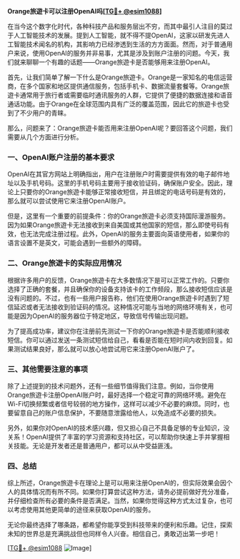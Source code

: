 **Orange旅遊卡可以注册OpenAI吗[[TG💪+ @esim1088](https://t.me/s/esim1088)]**

在当今这个数字化时代，各种科技产品和服务层出不穷，而其中最引人注目的莫过于人工智能技术的发展。提到人工智能，就不得不提OpenAI，这家以研发先进人工智能技术闻名的机构，其影响力已经渗透到生活的方方面面。然而，对于普通用户来说，使用OpenAI的服务并非易事，尤其是涉及到账户注册的问题。今天，我们就来聊聊一个有趣的话题——Orange旅遊卡是否能够用来注册OpenAI。

首先，让我们简单了解一下什么是Orange旅遊卡。Orange是一家知名的电信运营商，在多个国家和地区提供通信服务，包括手机卡、数据流量套餐等。Orange旅遊卡通常用于旅行者或需要临时通讯服务的人群，它提供了便捷的数据连接和语音通话功能。由于Orange在全球范围内具有广泛的覆盖范围，因此它的旅遊卡也受到了不少用户的青睐。

那么，问题来了：Orange旅遊卡能否用来注册OpenAI呢？要回答这个问题，我们需要从几个方面进行分析。

### 一、OpenAI账户注册的基本要求

OpenAI在其官方网站上明确指出，用户在注册账户时需要提供有效的电子邮件地址以及手机号码。这里的手机号码主要用于接收验证码，确保账户安全。因此，理论上只要你的Orange旅遊卡能够正常接收短信，并且绑定的电话号码是有效的，那么就可以尝试使用它来注册OpenAI账户。

但是，这里有一个重要的前提条件：你的Orange旅遊卡必须支持国际漫游服务。因为如果Orange旅遊卡无法接收到来自美国或其他国家的短信，那么即使号码有效，也无法完成注册过程。此外，OpenAI的服务主要面向英语使用者，如果你的语言设置不是英文，可能会遇到一些额外的障碍。

### 二、Orange旅遊卡的实际应用情况

根据许多用户的反馈，Orange旅遊卡在大多数情况下是可以正常工作的。只要你选择了正确的套餐，并且确保你的设备支持该卡的工作频段，那么接收短信应该是没有问题的。不过，也有一些用户报告称，他们在使用Orange旅遊卡时遇到了短信延迟或者无法接收到验证码的情况。这种情况可能与当地的网络环境有关，也可能是因为OpenAI的服务器位于特定地区，导致信号传输出现问题。

为了提高成功率，建议你在注册前先测试一下你的Orange旅遊卡是否能顺利接收短信。你可以通过发送一条测试短信给自己，看看是否能在短时间内收到回复。如果测试结果良好，那么就可以放心地尝试用它来注册OpenAI账户了。

### 三、其他需要注意的事项

除了上述提到的技术问题外，还有一些细节值得我们注意。例如，当你使用Orange旅遊卡注册OpenAI账户时，最好选择一个稳定可靠的网络环境。避免在Wi-Fi切换频繁或者信号较弱的地方操作，这样可以减少不必要的麻烦。同时，也要留意自己的账户信息保护，不要随意泄露给他人，以免造成不必要的损失。

另外，如果你对OpenAI的技术感兴趣，但又担心自己不具备足够的专业知识，没关系！OpenAI提供了丰富的学习资源和支持社区，可以帮助你快速上手并掌握相关技能。无论是开发者还是普通用户，都可以从中受益匪浅。

### 四、总结

综上所述，Orange旅遊卡在理论上是可以用来注册OpenAI的，但实际效果会因个人的具体情况而有所不同。如果你打算尝试这种方法，请务必提前做好充分准备，并仔细检查所有必要的条件是否满足。当然，如果你觉得这种方式太过复杂，也可以考虑使用其他更简单的途径来获取OpenAI的服务。

无论你最终选择了哪条路，都希望你能享受到科技带来的便利和乐趣。记住，探索未知的世界总是充满挑战但也同样令人兴奋。相信自己，勇敢迈出第一步吧！

[[TG💪+ @esim1088](https://t.me/s/esim1088) ![Image](https://i.postimg.cc/4NQfJmqS/Snipaste-2025-05-13-00-14-12.png)]